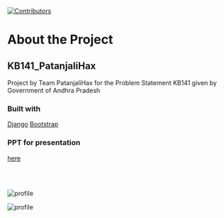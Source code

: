 [![Contributors](https://img.shields.io/badge/all_contributors-6-orange.svg?style=flat-square)](https://github.com/DestroyerAlpha/NC_CMRCET_KB141_PatanjaliHax/graphs/contributors)


# About the Project

## KB141_PatanjaliHax
Project by Team PatanjaliHax for the Problem Statement KB141 given by Government of Andhra Pradesh

### Built with
[Django](https://www.djangoproject.com/)
[Bootstrap](https://getbootstrap.com)

### PPT for presentation
[here](https://docs.google.com/presentation/d/1rpo1KZ37wxTqblmKbn9mhnkT26JYccbN5ZRfAkgsz08/edit#slide=id.g8d57b33c54_2_14)

<br> <br>

![profile](https://user-images.githubusercontent.com/46635452/89172684-a3559500-d5a0-11ea-940c-c3b63cf63f6e.png)

![profile](https://user-images.githubusercontent.com/46635452/89173672-44911b00-d5a2-11ea-8d68-da85497d8b53.png)
